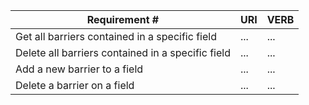 |Requirement # | URI | VERB |
|---|---|---|
| Get all barriers contained in a specific field               | ... | ... |
| Delete all barriers contained in a specific field            | ... | ... |
| Add a new barrier to a field                                 | ... | ... |
| Delete a barrier on a field                                  | ... | ... |